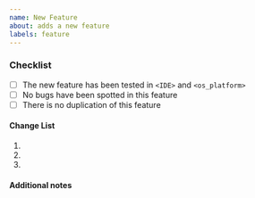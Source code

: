 ```yaml
---
name: New Feature
about: adds a new feature
labels: feature
---
```


### Checklist
<!-- specified your IDE and OS platform -->

* [ ] The new feature has been tested in `<IDE>` and `<os_platform>`
* [ ] No bugs have been spotted in this feature
* [ ] There is no duplication of this feature

#### Change List
<!-- list all added features, please try to keep merge requests as small as possible and create multiple prs for multiple features -->

1.
2.
3.

#### Additional notes
<!-- if you have any additional notes please add them here. -->
